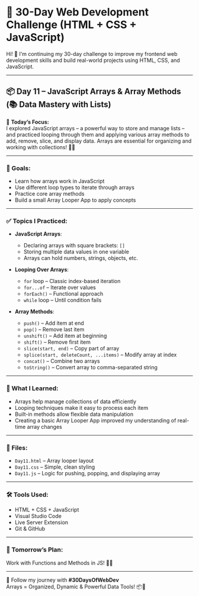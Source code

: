 # 🚀 30-Day Web Development Challenge (HTML + CSS + JavaScript)

Hi! 👋 I'm continuing my 30-day challenge to improve my frontend web development skills and build real-world projects using HTML, CSS, and JavaScript.

---

## 📦 Day 11 – JavaScript Arrays & Array Methods (📚 Data Mastery with Lists)

📌 **Today’s Focus:**  
I explored JavaScript arrays – a powerful way to store and manage lists – and practiced looping through them and applying various array methods to add, remove, slice, and display data. Arrays are essential for organizing and working with collections! 🧠🔢

---

### 🎯 Goals:
- Learn how arrays work in JavaScript  
- Use different loop types to iterate through arrays  
- Practice core array methods  
- Build a small Array Looper App to apply concepts  

---

### ✅ Topics I Practiced:

- **JavaScript Arrays**:
  - Declaring arrays with square brackets: `[]`
  - Storing multiple data values in one variable
  - Arrays can hold numbers, strings, objects, etc.

- **Looping Over Arrays**:
  - `for` loop – Classic index-based iteration  
  - `for...of` – Iterate over values  
  - `forEach()` – Functional approach  
  - `while` loop – Until condition fails  

- **Array Methods**:
  - `push()` – Add item at end  
  - `pop()` – Remove last item  
  - `unshift()` – Add item at beginning  
  - `shift()` – Remove first item  
  - `slice(start, end)` – Copy part of array  
  - `splice(start, deleteCount, ...items)` – Modify array at index  
  - `concat()` – Combine two arrays  
  - `toString()` – Convert array to comma-separated string  

---

### 🧠 What I Learned:
- Arrays help manage collections of data efficiently  
- Looping techniques make it easy to process each item  
- Built-in methods allow flexible data manipulation  
- Creating a basic Array Looper App improved my understanding of real-time array changes  

---

### 📁 Files:
- `Day11.html` – Array looper layout  
- `Day11.css` – Simple, clean styling  
- `Day11.js` – Logic for pushing, popping, and displaying array  

---

### 🛠️ Tools Used:
- HTML + CSS + JavaScript  
- Visual Studio Code  
- Live Server Extension  
- Git & GitHub  

---

### 📌 Tomorrow’s Plan:
Work with Functions and Methods in JS! 🧩✨

---

🔖 Follow my journey with **#30DaysOfWebDev**  
Arrays = Organized, Dynamic & Powerful Data Tools! 📦💪